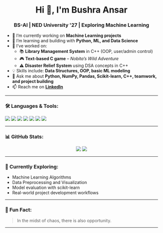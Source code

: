 <h1 align="center">Hi 👋, I'm Bushra Ansar</h1>
<h3 align="center">BS-AI | NED University '27 | Exploring Machine Learning</h3>

- 🔭 I’m currently working on **Machine Learning projects**
- 🌱 I’m learning and building with **Python, ML, and Data Science**
- 👯 I’ve worked on:
  - 📚 **Library Management System** in C++ (OOP, user/admin control)
  - 🎮 **Text-based C game** – *Nobita’s Wild Adventure*
  - ⚠️ **Disaster Relief System** using DSA concepts in C++
- 💡 Skills include: **Data Structures, OOP, basic ML modeling**
- 💬 Ask me about **Python, NumPy, Pandas, Scikit-learn, C++, teamwork, and project building**
- 📫 Reach me on **[LinkedIn](https://www.linkedin.com/in/bushra-ansar-aa6983283/)**

---

### 🛠️ Languages & Tools:
<p>
  <img src="https://img.shields.io/badge/Python-3776AB?style=for-the-badge&logo=python&logoColor=white" />
  <img src="https://img.shields.io/badge/Numpy-013243?style=for-the-badge&logo=numpy&logoColor=white" />
  <img src="https://img.shields.io/badge/Pandas-150458?style=for-the-badge&logo=pandas&logoColor=white" />
  <img src="https://img.shields.io/badge/Scikit--learn-F7931E?style=for-the-badge&logo=scikit-learn&logoColor=white" />
  <img src="https://img.shields.io/badge/C++-00599C?style=for-the-badge&logo=c%2B%2B&logoColor=white" />
  <img src="https://img.shields.io/badge/C-00599C?style=for-the-badge&logo=c&logoColor=white" />
  <img src="https://img.shields.io/badge/GitHub-181717?style=for-the-badge&logo=github&logoColor=white" />
</p>

---

### 📊 GitHub Stats:
<p align="center">
  <img src="https://github-readme-stats.vercel.app/api?username=BushraAnsar10&show_icons=true&theme=radical" />
  <img src="https://github-readme-streak-stats.herokuapp.com/?user=BushraAnsar10&theme=radical" />
</p>

---

### 🧠 Currently Exploring:
- Machine Learning Algorithms
- Data Preprocessing and Visualization
- Model evaluation with scikit-learn
- Real-world project development workflows

---

### 📌 Fun Fact:
> In the midst of chaos, there is also opportunity.

---
